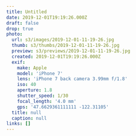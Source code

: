 ```yaml
---
title: Untitled
date: 2019-12-01T19:19:26.000Z
draft: false
drop: true
photo:
  url: s3/images/2019-12-01-11-19-26.jpg
  thumb: s3/thumbs/2019-12-01-11-19-26.jpg
  preview: s3/previews/2019-12-01-11-19-26.jpg
  created: 2019-12-01T19:19:26.000Z
  exif:
    make: Apple
    model: 'iPhone 7'
    lens: 'iPhone 7 back camera 3.99mm f/1.8'
    iso: 40
    aperture: 1.8
    shutter_speed: 1/30
    focal_length: '4.0 mm'
    gps: '47.6629361111111 -122.31105'
  title: null
  caption: null
links: []
---
```

